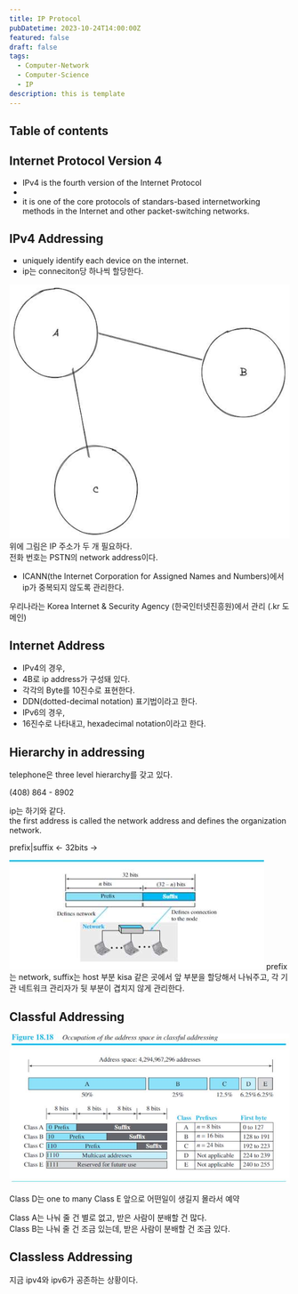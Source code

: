 ```yaml
---
title: IP Protocol
pubDatetime: 2023-10-24T14:00:00Z
featured: false
draft: false
tags:
  - Computer-Network
  - Computer-Science
  - IP
description: this is template
---
```


## Table of contents

## Internet Protocol Version 4

- IPv4 is the fourth version of the Internet Protocol
-
- it is one of the core protocols of standars-based internetworking methods in the Internet and other packet-switching networks.

## IPv4 Addressing

- uniquely identify each device on the internet.
- ip는 conneciton당 하나씩 할당한다.

![](/src/assets/image/internet-protocol-1698123806915.jpeg)
위에 그림은 IP 주소가 두 개 필요하다.  
전화 번호는 PSTN의 network address이다.

- ICANN(the Internet Corporation for Assigned Names and Numbers)에서 ip가 중복되지 않도록 관리한다.

우리나라는 Korea Internet & Security Agency (한국인터넷진흥원)에서 관리 (.kr 도메인)

## Internet Address

- IPv4의 경우,
- 4B로 ip address가 구성돼 있다.
- 각각의 Byte를 10진수로 표현한다.
- DDN(dotted-decimal notation) 표기법이라고 한다.
- IPv6의 경우,
- 16진수로 나타내고, hexadecimal notation이라고 한다.

## Hierarchy in addressing

telephone은 three level hierarchy를 갖고 있다.

(408) 864 - 8902

ip는 하기와 같다.  
the first address is called the network address and defines the organization network.

prefix|suffix
<- 32bits ->

![](/src/assets/image/internet-protocol-1698124841723.jpeg)
prefix는 network,
suffix는 host 부분
kisa 같은 곳에서 앞 부분을 할당해서 나눠주고, 각 기관 네트워크 관리자가 뒷 부분이 겹치지 않게 관리한다.

## Classful Addressing

![](/src/assets/image/internet-protocol-1698124867936.jpeg)

Class D는 one to many
Class E 앞으로 어떤일이 생길지 몰라서 예약

Class A는 나눠 줄 건 별로 없고, 받은 사람이 분배할 건 많다.  
Class B는 나눠 줄 건 조금 있는데, 받은 사람이 분배할 건 조금 있다.

## Classless Addressing

지금 ipv4와 ipv6가 공존하는 상황이다.
